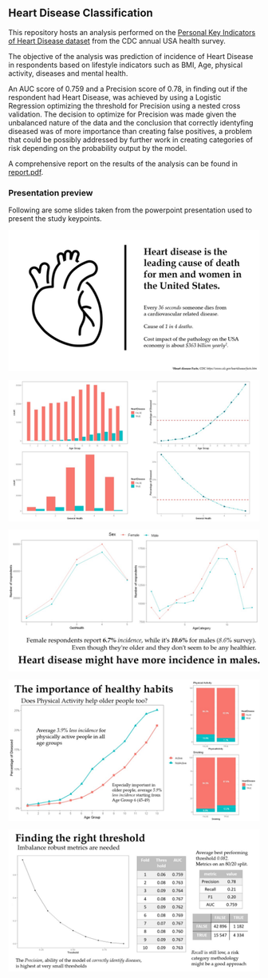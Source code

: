 ## Heart Disease Classification
This repository hosts an analysis performed on the [Personal Key Indicators of Heart Disease dataset](https://www.kaggle.com/datasets/kamilpytlak/personal-key-indicators-of-heart-disease) from the CDC annual USA health survey.

The objective of the analysis was prediction of incidence of Heart Disease in respondents based on lifestyle indicators such as BMI, Age, physical activity, diseases and mental health.

An AUC score of 0.759 and a Precision score of 0.78, in finding out if the respondent had Heart Disease, was achieved by using a Logistic Regression optimizing the threshold for Precision using a nested cross validation. The decision to optimize for Precision was made given the unbalanced nature of the data and the conclusion that correctly identyfing diseased was of more importance than creating false positives, a problem that could be possibly addressed by further work in creating categories of risk depending on the probability output by the model.

A comprehensive report on the results of the analysis can be found in [report.pdf](report.pdf).

### Presentation preview
Following are some slides taken from the powerpoint presentation used to present the study keypoints.

![slide1](Slide1.jpg)

![slide4](Slide4.jpg)

![slide8](Slide8.jpg)

![slide9](Slide9.jpg)

![slide14](Slide14.jpg)
